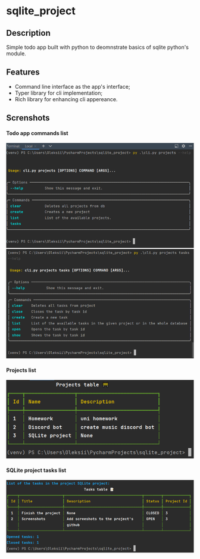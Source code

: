 # sqlite_project
## Description
Simple todo app built with python to deomnstrate basics of sqlite python's module.
## Features
* Command line interface as the app's interface;
* Typer library for cli implementation;
* Rich library for enhancing cli appereance.
## Screnshots
#### Todo app commands list
![](screenshots/projects_help.png)
![](screenshots/tasks_help.png)
#### Projects list 
![](screenshots/projects.png)
#### SQLite project tasks list
![](screenshots/sqlite_project_tasks.png)
